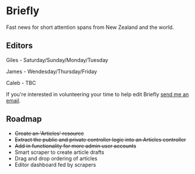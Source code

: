 # Briefly

Fast news for short attention spans from New Zealand and the world.

## Editors

Giles - Saturday/Sunday/Monday/Tuesday

James - Wendesday/Thursday/Friday

Caleb - TBC

If you're interested in volunteering your time to help edit Briefly [send me an email](mailto:briefly@gilesthompson.co.nz?subject=Editing%20Briefly).

## Roadmap

* ~~Create an 'Articles' resource~~
* ~~Extract the public and private controller logic into an Articles controller~~
* ~~Add in functionality for more admin user accounts~~
* Smart scraper to create article drafts
* Drag and drop ordering of articles
* Editor dashboard fed by scrapers